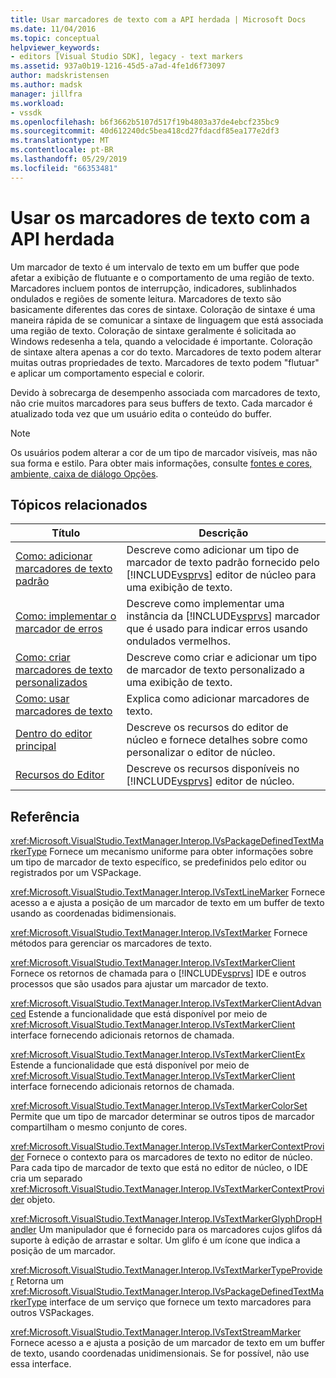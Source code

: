 ```yaml
---
title: Usar marcadores de texto com a API herdada | Microsoft Docs
ms.date: 11/04/2016
ms.topic: conceptual
helpviewer_keywords:
- editors [Visual Studio SDK], legacy - text markers
ms.assetid: 937a0b19-1216-45d5-a7ad-4fe1d6f73097
author: madskristensen
ms.author: madsk
manager: jillfra
ms.workload:
- vssdk
ms.openlocfilehash: b6f3662b5107d517f19b4803a37de4ebcf235bc9
ms.sourcegitcommit: 40d612240dc5bea418cd27fdacdf85ea177e2df3
ms.translationtype: MT
ms.contentlocale: pt-BR
ms.lasthandoff: 05/29/2019
ms.locfileid: "66353481"
---
```

# <a name="using-text-markers-with-the-legacy-api"></a>Usar os marcadores de texto com a API herdada
Um marcador de texto é um intervalo de texto em um buffer que pode afetar a exibição de flutuante e o comportamento de uma região de texto. Marcadores incluem pontos de interrupção, indicadores, sublinhados ondulados e regiões de somente leitura. Marcadores de texto são basicamente diferentes das cores de sintaxe. Coloração de sintaxe é uma maneira rápida de se comunicar a sintaxe de linguagem que está associada uma região de texto. Coloração de sintaxe geralmente é solicitada ao Windows redesenha a tela, quando a velocidade é importante. Coloração de sintaxe altera apenas a cor do texto. Marcadores de texto podem alterar muitas outras propriedades de texto. Marcadores de texto podem "flutuar" e aplicar um comportamento especial e colorir.

 Devido à sobrecarga de desempenho associada com marcadores de texto, não crie muitos marcadores para seus buffers de texto. Cada marcador é atualizado toda vez que um usuário edita o conteúdo do buffer.

> [!NOTE]
> Os usuários podem alterar a cor de um tipo de marcador visíveis, mas não sua forma e estilo. Para obter mais informações, consulte [fontes e cores, ambiente, caixa de diálogo Opções](../ide/reference/fonts-and-colors-environment-options-dialog-box.md).

## <a name="related-topics"></a>Tópicos relacionados

| Título | Descrição |
| - | - |
| [Como: adicionar marcadores de texto padrão](../extensibility/how-to-add-standard-text-markers.md) | Descreve como adicionar um tipo de marcador de texto padrão fornecido pelo [!INCLUDE[vsprvs](../code-quality/includes/vsprvs_md.md)] editor de núcleo para uma exibição de texto. |
| [Como: implementar o marcador de erros](../extensibility/how-to-implement-error-markers.md) | Descreve como implementar uma instância da [!INCLUDE[vsprvs](../code-quality/includes/vsprvs_md.md)] marcador que é usado para indicar erros usando ondulados vermelhos. |
| [Como: criar marcadores de texto personalizados](../extensibility/how-to-create-custom-text-markers.md) | Descreve como criar e adicionar um tipo de marcador de texto personalizado a uma exibição de texto. |
| [Como: usar marcadores de texto](../extensibility/how-to-use-text-markers.md) | Explica como adicionar marcadores de texto. |
| [Dentro do editor principal](../extensibility/inside-the-core-editor.md) | Descreve os recursos do editor de núcleo e fornece detalhes sobre como personalizar o editor de núcleo. |
| [Recursos do Editor](https://msdn.microsoft.com/library/bdac940d-1f14-4019-a01f-fd0bb3dc7198) | Descreve os recursos disponíveis no [!INCLUDE[vsprvs](../code-quality/includes/vsprvs_md.md)] editor de núcleo. |

## <a name="reference"></a>Referência
 <xref:Microsoft.VisualStudio.TextManager.Interop.IVsPackageDefinedTextMarkerType> Fornece um mecanismo uniforme para obter informações sobre um tipo de marcador de texto específico, se predefinidos pelo editor ou registrados por um VSPackage.

 <xref:Microsoft.VisualStudio.TextManager.Interop.IVsTextLineMarker> Fornece acesso a e ajusta a posição de um marcador de texto em um buffer de texto usando as coordenadas bidimensionais.

 <xref:Microsoft.VisualStudio.TextManager.Interop.IVsTextMarker> Fornece métodos para gerenciar os marcadores de texto.

 <xref:Microsoft.VisualStudio.TextManager.Interop.IVsTextMarkerClient> Fornece os retornos de chamada para o [!INCLUDE[vsprvs](../code-quality/includes/vsprvs_md.md)] IDE e outros processos que são usados para ajustar um marcador de texto.

 <xref:Microsoft.VisualStudio.TextManager.Interop.IVsTextMarkerClientAdvanced> Estende a funcionalidade que está disponível por meio de <xref:Microsoft.VisualStudio.TextManager.Interop.IVsTextMarkerClient> interface fornecendo adicionais retornos de chamada.

 <xref:Microsoft.VisualStudio.TextManager.Interop.IVsTextMarkerClientEx> Estende a funcionalidade que está disponível por meio de <xref:Microsoft.VisualStudio.TextManager.Interop.IVsTextMarkerClient> interface fornecendo adicionais retornos de chamada.

 <xref:Microsoft.VisualStudio.TextManager.Interop.IVsTextMarkerColorSet> Permite que um tipo de marcador determinar se outros tipos de marcador compartilham o mesmo conjunto de cores.

 <xref:Microsoft.VisualStudio.TextManager.Interop.IVsTextMarkerContextProvider> Fornece o contexto para os marcadores de texto no editor de núcleo. Para cada tipo de marcador de texto que está no editor de núcleo, o IDE cria um separado <xref:Microsoft.VisualStudio.TextManager.Interop.IVsTextMarkerContextProvider> objeto.

 <xref:Microsoft.VisualStudio.TextManager.Interop.IVsTextMarkerGlyphDropHandler> Um manipulador que é fornecido para os marcadores cujos glifos dá suporte à edição de arrastar e soltar. Um glifo é um ícone que indica a posição de um marcador.

 <xref:Microsoft.VisualStudio.TextManager.Interop.IVsTextMarkerTypeProvider> Retorna um <xref:Microsoft.VisualStudio.TextManager.Interop.IVsPackageDefinedTextMarkerType> interface de um serviço que fornece um texto marcadores para outros VSPackages.

 <xref:Microsoft.VisualStudio.TextManager.Interop.IVsTextStreamMarker> Fornece acesso a e ajusta a posição de um marcador de texto em um buffer de texto, usando coordenadas unidimensionais. Se for possível, não use essa interface.